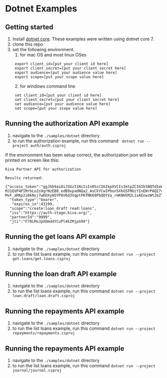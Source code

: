 # Dotnet Examples

## Getting started
1. Install [dotnet core](https://dotnet.microsoft.com/en-us/download).  These examples were written using dotnet core 7.
2. clone this repo
3. set the following environment.
   1. for mac OS and most linux OSes
   ```
    export client_id=[put your client id here]
    export client_secret=[put your client secret here]
    export audience=[put your audience value here]
    export scope=[put your scope value here]
   ```
   2. for windows command line
   ```
    set client_id=[put your client id here]
    set client_secret=[put your client secret here]
    set audience=[put your audience value here]
    set scope=[put your scope value here]
   ```

## Running the authorization API example   

1. navigate to the `./samples/dotnet` directory
2. to run the authorization example, run this command ` dotnet run --project auth/auth.csproj`

If the environment has been setup correct, the authorization json will be printed on screen like this:
```
Kiva Partner API for authorization

Results returned:
 {"access_token":"ggJhb9aiOiJSUzI1NiIsInR5cCI6IkpXVCIsImtpZCI6Ik5BQTdIeWlxIn0.xcJhdWQiOlsiaHR0cHM6Ly9wYXJ0bmVyLWFwaS1zdGFnZS5kazEua2l2YS5vcmciXSwic2NvcGUiOlsiY3JlYXRlOmxvYW5fZHJhZnQiLCJyZWFkOmxvYW5zIl0sImlzcyI6Imh0dHBzOi8vYXV0aC1zdGFnZS5kazEua2l2YS5vcmcvIiwicGFydG5lcklkIjoiNjMiLCJleHAiOjE2Njk3OTUzMzYsImp0aSI6Ikt6bkxNbkpwWE9tZDRZQ3VQbDRrWk1qcFg0OCIsImNsaWVudF9pZCI6Imd5a3E0ekxOR3BZQm0xMzR1OXlBNWFuRTJkbDM2WlBNaiJ9.m9UYEOr__VJvUFri_RWX9rsu6zD3ALizZZyqgsgav8yx9bCt1g8UzWayknRDc_NZogGhfdK1X7xTTCvK4ckQj2iWOvdgQvzg7r2jcX5a-MJ1QVP4PIMrbLoZs9grNzEB8_edB9xpadNQa2_AuCkYCwIPbun5XkG5FMUiYInEWrPAQI7rBytgVDQWL6gTJ93vWtnXQG8LDOBi5Nkp23YnxIvGptphdVrqMaL1ZrPwL3KvUAfym3gTWLjWlxzZ-MvF_aRKp2i0kNsj7wKOXy8OYPAV6d3VqptP6TNK69PbQOtVa_rmKNH5M2L1xAEnwzWtZeZTwZwry9H2ru8Ii61DnA",
  "token_type":"bearer",
   "expires_in":43199,
  "scope":"create:loan_draft read:loans",
  "iss":"https://auth-stage.kiva.org/",
  "partnerId":"9999",
  "jti":"F70LMnJpXOmd4YCuPl4kZMjpG99"}
```

## Running the get loans API example
1. navigate to the `./samples/dotnet` directory
2. to run the list loans example, run this command `dotnet run --project get.loans/get.loans.csproj`

## Running the loan draft API example
1. navigate to the `./samples/dotnet` directory
2. to run the list loans example, run this command `dotnet run --project loan.draft/loan.draft.csproj`


## Running the repayments API example
1. navigate to the `./samples/dotnet` directory
2. to run the list loans example, run this command `dotnet run --project repayments/repayments.csproj`

## Running the repayments API example
1. navigate to the `./samples/dotnet` directory
2. to run the list loans example, run this command `dotnet run --project journal/journal.csproj`